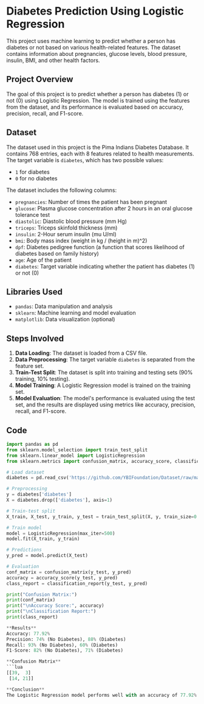 # Diabetes Prediction Using Logistic Regression

This project uses machine learning to predict whether a person has diabetes or not based on various health-related features. The dataset contains information about pregnancies, glucose levels, blood pressure, insulin, BMI, and other health factors.

## Project Overview

The goal of this project is to predict whether a person has diabetes (1) or not (0) using Logistic Regression. The model is trained using the features from the dataset, and its performance is evaluated based on accuracy, precision, recall, and F1-score.

## Dataset

The dataset used in this project is the Pima Indians Diabetes Database. It contains 768 entries, each with 8 features related to health measurements. The target variable is `diabetes`, which has two possible values:
- `1` for diabetes
- `0` for no diabetes

The dataset includes the following columns:
- `pregnancies`: Number of times the patient has been pregnant
- `glucose`: Plasma glucose concentration after 2 hours in an oral glucose tolerance test
- `diastolic`: Diastolic blood pressure (mm Hg)
- `triceps`: Triceps skinfold thickness (mm)
- `insulin`: 2-Hour serum insulin (mu U/ml)
- `bmi`: Body mass index (weight in kg / (height in m)^2)
- `dpf`: Diabetes pedigree function (a function that scores likelihood of diabetes based on family history)
- `age`: Age of the patient
- `diabetes`: Target variable indicating whether the patient has diabetes (1) or not (0)

## Libraries Used

- `pandas`: Data manipulation and analysis
- `sklearn`: Machine learning and model evaluation
- `matplotlib`: Data visualization (optional)

## Steps Involved

1. **Data Loading**: The dataset is loaded from a CSV file.
2. **Data Preprocessing**: The target variable `diabetes` is separated from the feature set.
3. **Train-Test Split**: The dataset is split into training and testing sets (90% training, 10% testing).
4. **Model Training**: A Logistic Regression model is trained on the training set.
5. **Model Evaluation**: The model's performance is evaluated using the test set, and the results are displayed using metrics like accuracy, precision, recall, and F1-score.

## Code

```python
import pandas as pd
from sklearn.model_selection import train_test_split
from sklearn.linear_model import LogisticRegression
from sklearn.metrics import confusion_matrix, accuracy_score, classification_report

# Load dataset
diabetes = pd.read_csv('https://github.com/YBIFoundation/Dataset/raw/main/Diabetes.csv')

# Preprocessing
y = diabetes['diabetes']
X = diabetes.drop(['diabetes'], axis=1)

# Train-test split
X_train, X_test, y_train, y_test = train_test_split(X, y, train_size=0.9, random_state=2529)

# Train model
model = LogisticRegression(max_iter=500)
model.fit(X_train, y_train)

# Predictions
y_pred = model.predict(X_test)

# Evaluation
conf_matrix = confusion_matrix(y_test, y_pred)
accuracy = accuracy_score(y_test, y_pred)
class_report = classification_report(y_test, y_pred)

print("Confusion Matrix:")
print(conf_matrix)
print("\nAccuracy Score:", accuracy)
print("\nClassification Report:")
print(class_report)

**Results**
Accuracy: 77.92%
Precision: 74% (No Diabetes), 88% (Diabetes)
Recall: 93% (No Diabetes), 60% (Diabetes)
F1-Score: 82% (No Diabetes), 71% (Diabetes)

**Confusion Matrix**
```lua
[[39,  3]
 [14, 21]]

**Conclusion**
The Logistic Regression model performs well with an accuracy of 77.92%. The model is able to predict whether a person has diabetes or not with a good balance of precision and recall.
